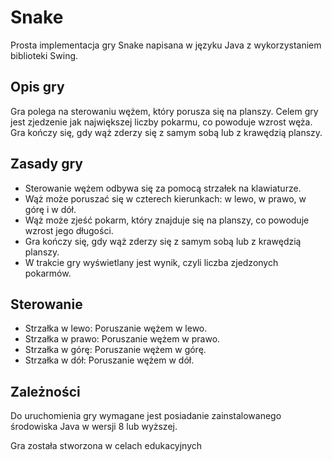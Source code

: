 # Snake

Prosta implementacja gry Snake napisana w języku Java z wykorzystaniem biblioteki Swing.

## Opis gry

Gra polega na sterowaniu wężem, który porusza się na planszy. Celem gry jest zjedzenie jak największej liczby pokarmu, co powoduje wzrost węża. Gra kończy się, gdy wąż zderzy się z samym sobą lub z krawędzią planszy.

## Zasady gry

- Sterowanie wężem odbywa się za pomocą strzałek na klawiaturze.
- Wąż może poruszać się w czterech kierunkach: w lewo, w prawo, w górę i w dół.
- Wąż może zjeść pokarm, który znajduje się na planszy, co powoduje wzrost jego długości.
- Gra kończy się, gdy wąż zderzy się z samym sobą lub z krawędzią planszy.
- W trakcie gry wyświetlany jest wynik, czyli liczba zjedzonych pokarmów.

## Sterowanie

- Strzałka w lewo: Poruszanie wężem w lewo.
- Strzałka w prawo: Poruszanie wężem w prawo.
- Strzałka w górę: Poruszanie wężem w górę.
- Strzałka w dół: Poruszanie wężem w dół.

## Zależności

Do uruchomienia gry wymagane jest posiadanie zainstalowanego środowiska Java w wersji 8 lub wyższej.

Gra została stworzona w celach edukacyjnych
